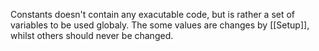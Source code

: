 Constants doesn't contain any exacutable code, but is rather a set of variables to be used globaly.
The some values are changes by [[Setup]], whilst others should never be changed.
